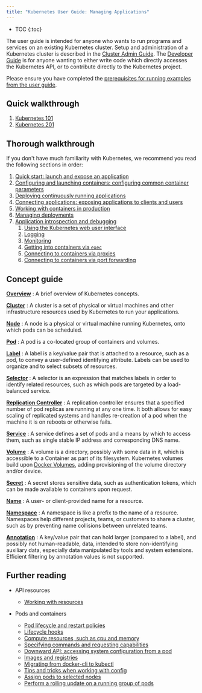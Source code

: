 ```yaml
---
title: "Kubernetes User Guide: Managing Applications"
---
```

* TOC
{:toc}

The user guide is intended for anyone who wants to run programs and services on an existing Kubernetes cluster.  Setup and administration of a Kubernetes cluster is described in the [Cluster Admin Guide](/{{page.version}}/docs/admin/). The [Developer Guide](/{{page.version}}/docs/devel/) is for anyone wanting to either write code which directly accesses the Kubernetes API, or to contribute directly to the Kubernetes project.

Please ensure you have completed the [prerequisites for running examples from the user guide](prereqs).

## Quick walkthrough

1. [Kubernetes 101](walkthrough/)
1. [Kubernetes 201](walkthrough/k8s201)

## Thorough walkthrough

If you don't have much familiarity with Kubernetes, we recommend you read the following sections in order:

1. [Quick start: launch and expose an application](quick-start)
1. [Configuring and launching containers: configuring common container parameters](configuring-containers)
1. [Deploying continuously running applications](deploying-applications)
1. [Connecting applications: exposing applications to clients and users](connecting-applications)
1. [Working with containers in production](production-pods)
1. [Managing deployments](managing-deployments)
1. [Application introspection and debugging](introspection-and-debugging)
    1. [Using the Kubernetes web user interface](ui)
    1. [Logging](logging)
    1. [Monitoring](monitoring)
    1. [Getting into containers via `exec`](getting-into-containers)
    1. [Connecting to containers via proxies](connecting-to-applications-proxy)
    1. [Connecting to containers via port forwarding](connecting-to-applications-port-forward)

## Concept guide

[**Overview**](overview)
: A brief overview of Kubernetes concepts.

[**Cluster**](/{{page.version}}/docs/admin/)
: A cluster is a set of physical or virtual machines and other infrastructure resources used by Kubernetes to run your applications.

[**Node**](/{{page.version}}/docs/admin/node)
: A node is a physical or virtual machine running Kubernetes, onto which pods can be scheduled.

[**Pod**](pods)
: A pod is a co-located group of containers and volumes.

[**Label**](labels)
: A label is a key/value pair that is attached to a resource, such as a pod, to convey a user-defined identifying attribute. Labels can be used to organize and to select subsets of resources.

[**Selector**](labels/#label-selectors)
: A selector is an expression that matches labels in order to identify related resources, such as which pods are targeted by a load-balanced service.

[**Replication Controller**](replication-controller)
: A replication controller ensures that a specified number of pod replicas are running at any one time. It both allows for easy scaling of replicated systems and handles re-creation of a pod when the machine it is on reboots or otherwise fails.

[**Service**](services)
: A service defines a set of pods and a means by which to access them, such as single stable IP address and corresponding DNS name.

[**Volume**](volumes)
: A volume is a directory, possibly with some data in it, which is accessible to a Container as part of its filesystem.  Kubernetes volumes build upon [Docker Volumes](https://docs.docker.com/userguide/dockervolumes/), adding provisioning of the volume directory and/or device.

[**Secret**](secrets)
: A secret stores sensitive data, such as authentication tokens, which can be made available to containers upon request.

[**Name**](identifiers)
: A user- or client-provided name for a resource.

[**Namespace**](namespaces)
: A namespace is like a prefix to the name of a resource. Namespaces help different projects, teams, or customers to share a cluster, such as by preventing name collisions between unrelated teams.

[**Annotation**](annotations)
: A key/value pair that can hold larger (compared to a label), and possibly not human-readable, data, intended to store non-identifying auxiliary data, especially data manipulated by tools and system extensions.  Efficient filtering by annotation values is not supported.

## Further reading

* API resources
  * [Working with resources](working-with-resources)

* Pods and containers
  * [Pod lifecycle and restart policies](pod-states)
  * [Lifecycle hooks](container-environment)
  * [Compute resources, such as cpu and memory](compute-resources)
  * [Specifying commands and requesting capabilities](containers)
  * [Downward API: accessing system configuration from a pod](downward-api)
  * [Images and registries](images)
  * [Migrating from docker-cli to kubectl](docker-cli-to-kubectl)
  * [Tips and tricks when working with config](config-best-practices)
  * [Assign pods to selected nodes](node-selection/)
  * [Perform a rolling update on a running group of pods](update-demo/)



